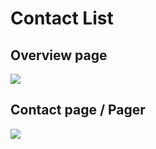 # Contact List

## Overview page

![](https://github.globant.com/sofia-meza/cp-contact-list/blob/master/public/Proyecto.PNG)

## Contact page / Pager

![](https://github.globant.com/sofia-meza/cp-contact-list/blob/master/public/PagerContactos.PNG)